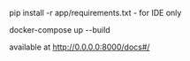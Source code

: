 pip install -r app/requirements.txt - for IDE only

docker-compose up --build

available at http://0.0.0.0:8000/docs#/
